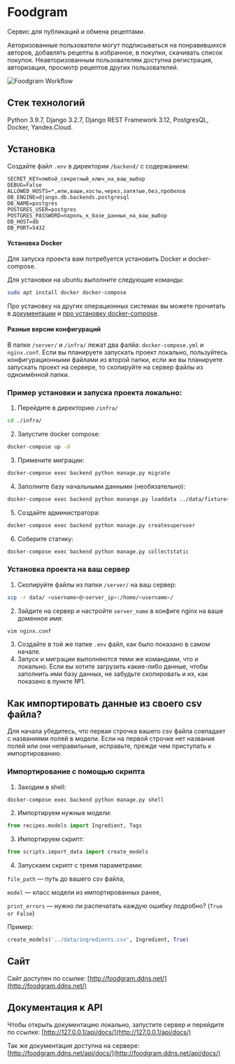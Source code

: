 # Foodgram
Cервис для публикаций и обмена рецептами.

Авторизованные пользователи могут подписываться на понравившихся авторов, добавлять рецепты в избранное, в покупки, скачивать список покупок. Неавторизованным пользователям доступна регистрация, авторизация, просмотр рецептов других пользователей.

![Foodgram Workflow](https://github.com/Yan-Zhelanov/foodgram-project-react/actions/workflows/foodgram_workflow.yaml/badge.svg)


## Стек технологий
Python 3.9.7, Django 3.2.7, Django REST Framework 3.12, PostgresQL, Docker, Yandex.Cloud.

## Установка
Создайте файл `.env` в директории `/backend/` с содержанием:
```
SECRET_KEY=любой_секретный_ключ_на_ваш_выбор
DEBUG=False
ALLOWED_HOSTS=*,или,ваши,хосты,через,запятые,без,пробелов
DB_ENGINE=django.db.backends.postgresql
DB_NAME=postgres
POSTGRES_USER=postgres
POSTGRES_PASSWORD=пароль_к_базе_данных_на_ваш_выбор
DB_HOST=db
DB_PORT=5432
```

#### Установка Docker
Для запуска проекта вам потребуется установить Docker и docker-compose.

Для установки на ubuntu выполните следующие команды:
```bash
sudo apt install docker docker-compose
```

Про установку на других операционных системах вы можете прочитать в [документации](https://docs.docker.com/engine/install/) и [про установку docker-compose](https://docs.docker.com/compose/install/).

#### Разные версии конфигураций
В папке `/server/` и `/infra/` лежат два фалйа: `docker-compose.yml` и `nginx.conf`.
Если вы планируете запускать проект локально, пользуйтесь конфигурационными файлами из второй папки,
если же вы планируете запускать проект на сервере, то скопируйте на сервер файлы из одноимённой папки.

### Пример установки и запуска проекта локально:
1. Перейдите в директорию `/infra/`
```bash
cd ./infra/
```
2. Запустите docker compose:
```bash
docker-compose up -d
```
3. Примените миграции:
```bash
docker-compose exec backend python manage.py migrate
```
4. Заполните базу начальными данными (необязательно):
```bash
docker-compose exec backend python manange.py loaddata ../data/fixtures.json
```
5. Создайте администратора:
```bash
docker-compose exec backend python manage.py createsuperuser
```
6. Соберите статику:
```bash
docker-compose exec backend python manage.py collectstatic
```

### Установка проекта на ваш сервер
1. Скопируйте файлы из папки `/server/` на ваш сервер:
```bash
scp -r data/ <username>@<server_ip>:/home/<username>/
```
2. Зайдите на сервер и настройте `server_name` в конфиге nginx на ваше доменное имя:
```bash
vim nginx.conf
```
3. Создайте в той же папке `.env` файл, как было показано в самом начале.
4. Запуск и миграции выполняются теми же командами, что и локально. Если вы хотите загрузить какие-либо данные, чтобы заполнить ими базу данных, не забудьте скопировать и их, как показано в пункте №1.

## Как импортировать данные из своего csv файла?
Для начала убедитесь, что первая строчка вашего csv файла совпадает с названиями полей в модели. Если на первой строчке нет названия полей или они неправильные, исправьте, прежде чем приступать к импортированию.
### Импортирование с помощью скрипта
1. Заходим в shell:
```bash
docker-compose exec backend python manage.py shell
```

2. Импортируем нужные модели:
```python
from recipes.models import Ingredient, Tags
```

3. Импортируем скрипт:
```python
from scripts.import_data import create_models
```

4. Запускаем скрипт с тремя параметрами:

`file_path` — путь до вашего csv файла,

`model` — класс модели из импортированных ранее,

`print_errors` — нужно ли распечатать каждую ошибку подробно? (```True or False```)

Пример:
```python
create_models('../data/ingredients.csv', Ingredient, True)
```

## Сайт
Сайт доступен по ссылке:
[http://foodgram.ddns.net/](http://foodgram.ddns.net/)

## Документация к API
Чтобы открыть документацию локально, запустите сервер и перейдите по ссылке:
[http://127.0.0.1/api/docs/](http://127.0.0.1/api/docs/)

Так же документация доступна на сервере:
[http://foodgram.ddns.net/api/docs/](http://foodgram.ddns.net/api/docs/)

